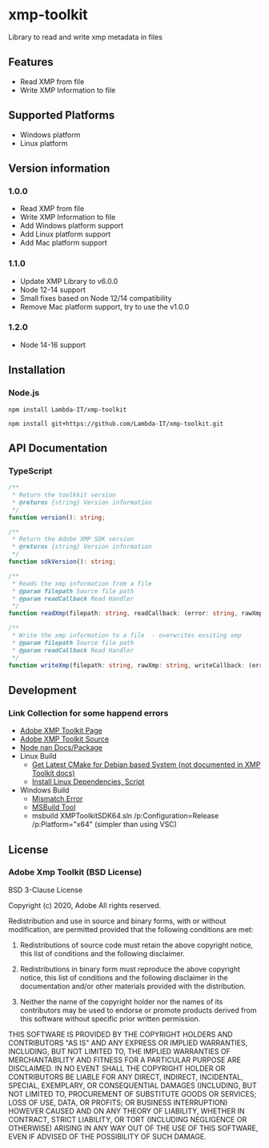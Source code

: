 # xmp-toolkit
Library to read and write xmp metadata in files

## Features
* Read XMP from file
* Write XMP Information to file

## Supported Platforms
* Windows platform
* Linux platform

## Version information
### 1.0.0
* Read XMP from file
* Write XMP Information to file
* Add Windows platform support
* Add Linux platform support
* Add Mac platform support

### 1.1.0

* Update XMP Library to v6.0.0
* Node 12-14 support
* Small fixes based on Node 12/14 compatibility
* Remove Mac platform support, try to use the v1.0.0

### 1.2.0

* Node 14-16 support

## Installation
### Node.js

`npm install Lambda-IT/xmp-toolkit`

`npm install git+https://github.com/Lambda-IT/xmp-toolkit.git`

## API Documentation

### TypeScript
```typescript
/**
 * Return the toolkkit version
 * @returns {string} Version information
 */
function version(): string;

/**
 * Return the Adobe XMP SDK version
 * @returns {string} Version information
 */
function sdkVersion(): string;

/**
 * Reads the xmp information from a file
 * @param filepath Source file path
 * @param readCallback Read Handler
 */
function readXmp(filepath: string, readCallback: (error: string, rawXmp: string, filename: string, assetId: string, xmp: string) => void);

/**
 * Write the xmp information to a file  - overwrites exsiting xmp
 * @param filepath Source file path
 * @param readCallback Read Handler
 */
function writeXmp(filepath: string, rawXmp: string, writeCallback: (error: string, outfilePath: string) => void)
```

## Development

### Link Collection for some happend errors

- [Adobe XMP Toolkit Page](https://www.adobe.com/devnet/xmp.html)
- [Adobe XMP Toolkit Source](https://github.com/adobe/XMP-Toolkit-SDK/)
- [Node nan Docs/Package](https://www.npmjs.com/package/nan)
- Linux Build
   - [Get Latest CMake for Debian based System (not documented in XMP Toolkit docs)](https://askubuntu.com/questions/355565/how-do-i-install-the-latest-version-of-cmake-from-the-command-line)
   - [Install Linux Dependencies, Script](https://github.com/adobe/XMP-Toolkit-SDK/pull/1/files)
- Windows Build
   - [Mismatch Error](https://stackoverflow.com/questions/7668200/error-lnk2038-mismatch-detected-for-iterator-debug-level-value-0-doesnt)
   - [MSBuild Tool](https://docs.microsoft.com/en-us/visualstudio/msbuild/msbuild?view=vs-2019)
   - msbuild XMPToolkitSDK64.sln  /p:Configuration=Release /p:Platform="x64" (simpler than using VSC)


## License

### Adobe Xmp Toolkit (BSD License)

BSD 3-Clause License

Copyright (c) 2020, Adobe
All rights reserved.

Redistribution and use in source and binary forms, with or without
modification, are permitted provided that the following conditions are met:

1. Redistributions of source code must retain the above copyright notice, this
   list of conditions and the following disclaimer.

2. Redistributions in binary form must reproduce the above copyright notice,
   this list of conditions and the following disclaimer in the documentation
   and/or other materials provided with the distribution.

3. Neither the name of the copyright holder nor the names of its
   contributors may be used to endorse or promote products derived from
   this software without specific prior written permission.

THIS SOFTWARE IS PROVIDED BY THE COPYRIGHT HOLDERS AND CONTRIBUTORS "AS IS"
AND ANY EXPRESS OR IMPLIED WARRANTIES, INCLUDING, BUT NOT LIMITED TO, THE
IMPLIED WARRANTIES OF MERCHANTABILITY AND FITNESS FOR A PARTICULAR PURPOSE ARE
DISCLAIMED. IN NO EVENT SHALL THE COPYRIGHT HOLDER OR CONTRIBUTORS BE LIABLE
FOR ANY DIRECT, INDIRECT, INCIDENTAL, SPECIAL, EXEMPLARY, OR CONSEQUENTIAL
DAMAGES (INCLUDING, BUT NOT LIMITED TO, PROCUREMENT OF SUBSTITUTE GOODS OR
SERVICES; LOSS OF USE, DATA, OR PROFITS; OR BUSINESS INTERRUPTION) HOWEVER
CAUSED AND ON ANY THEORY OF LIABILITY, WHETHER IN CONTRACT, STRICT LIABILITY,
OR TORT (INCLUDING NEGLIGENCE OR OTHERWISE) ARISING IN ANY WAY OUT OF THE USE
OF THIS SOFTWARE, EVEN IF ADVISED OF THE POSSIBILITY OF SUCH DAMAGE.




